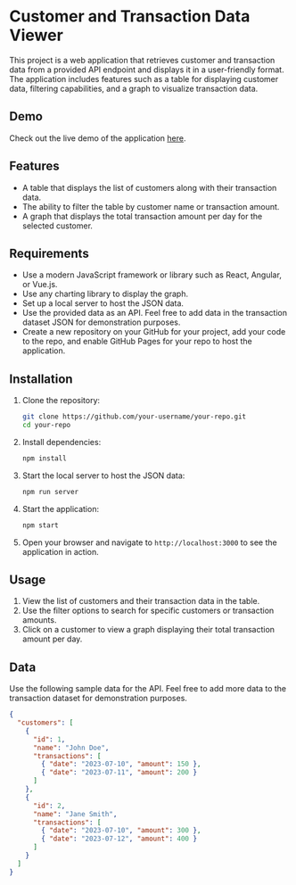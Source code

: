 # Customer and Transaction Data Viewer

This project is a web application that retrieves customer and transaction data from a provided API endpoint and displays it in a user-friendly format. The application includes features such as a table for displaying customer data, filtering capabilities, and a graph to visualize transaction data.

## Demo

Check out the live demo of the application [here](https://ayanashat.github.io/aya-nashaat-job-fair/).

## Features

- A table that displays the list of customers along with their transaction data.
- The ability to filter the table by customer name or transaction amount.
- A graph that displays the total transaction amount per day for the selected customer.

## Requirements

- Use a modern JavaScript framework or library such as React, Angular, or Vue.js.
- Use any charting library to display the graph.
- Set up a local server to host the JSON data.
- Use the provided data as an API. Feel free to add data in the transaction dataset JSON for demonstration purposes.
- Create a new repository on your GitHub for your project, add your code to the repo, and enable GitHub Pages for your repo to host the application.

## Installation

1. Clone the repository:
    ```bash
    git clone https://github.com/your-username/your-repo.git
    cd your-repo
    ```

2. Install dependencies:
    ```bash
    npm install
    ```

3. Start the local server to host the JSON data:
    ```bash
    npm run server
    ```

4. Start the application:
    ```bash
    npm start
    ```

5. Open your browser and navigate to `http://localhost:3000` to see the application in action.

## Usage

1. View the list of customers and their transaction data in the table.
2. Use the filter options to search for specific customers or transaction amounts.
3. Click on a customer to view a graph displaying their total transaction amount per day.

## Data

Use the following sample data for the API. Feel free to add more data to the transaction dataset for demonstration purposes.

```json
{
  "customers": [
    {
      "id": 1,
      "name": "John Doe",
      "transactions": [
        { "date": "2023-07-10", "amount": 150 },
        { "date": "2023-07-11", "amount": 200 }
      ]
    },
    {
      "id": 2,
      "name": "Jane Smith",
      "transactions": [
        { "date": "2023-07-10", "amount": 300 },
        { "date": "2023-07-12", "amount": 400 }
      ]
    }
  ]
}
